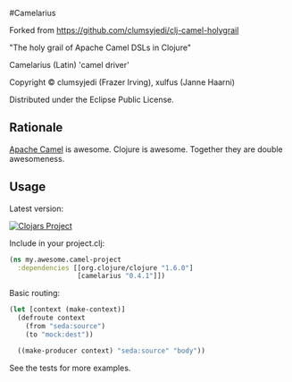 #Camelarius

Forked from https://github.com/clumsyjedi/clj-camel-holygrail

"The holy grail of Apache Camel DSLs in Clojure"

Camelarius (Latin) 'camel driver'

Copyright &copy; clumsyjedi (Frazer Irving), xulfus (Janne Haarni)

Distributed under the Eclipse Public License.

## Rationale

[Apache Camel](http://camel.apache.org/) is awesome. Clojure is awesome. Together they are double awesomeness.

## Usage

Latest version:

[![Clojars Project](http://clojars.org/camelarius/latest-version.svg)](https://clojars.org/camelarius)

Include in your project.clj:

```clojure
(ns my.awesome.camel-project
  :dependencies [[org.clojure/clojure "1.6.0"]
                 [camelarius "0.4.1"]])

```

Basic routing:

```clojure
(let [context (make-context)]
  (defroute context
    (from "seda:source")
    (to "mock:dest"))

  ((make-producer context) "seda:source" "body"))
```

See the tests for more examples.

